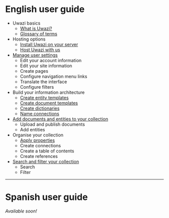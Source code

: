# English user guide
* Uwazi basics
    * [What is Uwazi?](https://github.com/huridocs/uwazi/wiki/What-is-Uwazi%3F)
    * [Glossary of terms](https://github.com/huridocs/uwazi/wiki/Glossary-of-terms)
* Hosting options
    * [Install Uwazi on your server](https://github.com/huridocs/uwazi/wiki/Install-Uwazi-on-your-server)
    * [Host Uwazi with us](https://github.com/huridocs/uwazi/wiki/Host-Uwazi-with-HURIDOCS)
* [Manage user settings](https://github.com/huridocs/uwazi/wiki/Manage-user-settings)
    * Edit your account information
    * Edit your site information
    * Create pages
    * Configure navigation menu links 
    * Translate the interface
    * Configure filters
* Build your information architecture
    * [Create entity templates](https://github.com/huridocs/uwazi/wiki/Create-entity-templates)
    * [Create document templates](https://github.com/huridocs/uwazi/wiki/Create-document-templates)
    * [Create dictionaries](https://github.com/huridocs/uwazi/wiki/Create-dictionaries)
    * [Name connections](https://github.com/huridocs/uwazi/wiki/Name-connections)
* [Add documents and entities to your collection](https://github.com/huridocs/uwazi/wiki/Upload-and-publish-documents,-create-entities)
    * Upload and publish documents
    * Add entities
* Organise your collection
    * [Apply properties](https://github.com/huridocs/uwazi/wiki/Apply-properties)
    * Create connections
    * Create a table of contents
    * Create references
* [Search and filter your collection](https://github.com/huridocs/uwazi/wiki/Search-and-filter)
    * Search
    * Filter

***
# Spanish user guide

_Available soon!_